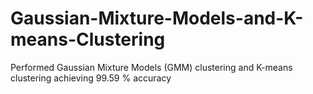 # Gaussian-Mixture-Models-and-K-means-Clustering
Performed Gaussian Mixture Models (GMM) clustering and K-means clustering achieving 99.59 % accuracy
